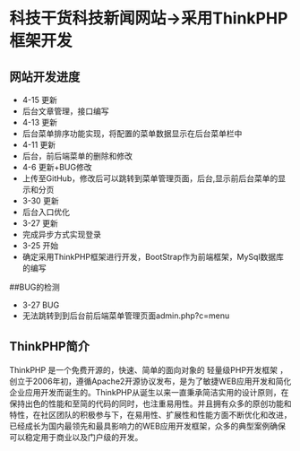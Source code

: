 ﻿# 科技干货科技新闻网站->采用ThinkPHP框架开发

## 网站开发进度

*  4-15 更新
*  后台文章管理，接口编写
*  4-13 更新
*  后台菜单排序功能实现，将配置的菜单数据显示在后台菜单栏中
*  4-11 更新
*  后台，前后端菜单的删除和修改
*  4-6  更新+BUG修改
*  上传至GitHub，修改后可以跳转到菜单管理页面，后台,显示前后台菜单的显示和分页
*  3-30 更新
*  后台入口优化
*  3-27 更新
*  完成异步方式实现登录
*  3-25 开始
*  确定采用ThinkPHP框架进行开发，BootStrap作为前端框架，MySql数据库的编写

##BUG的检测

*  3-27 BUG
*  无法跳转到到后台前后端菜单管理页面admin.php?c=menu

## ThinkPHP简介

ThinkPHP 是一个免费开源的，快速、简单的面向对象的 轻量级PHP开发框架 ，创立于2006年初，遵循Apache2开源协议发布，是为了敏捷WEB应用开发和简化企业应用开发而诞生的。ThinkPHP从诞生以来一直秉承简洁实用的设计原则，在保持出色的性能和至简的代码的同时，也注重易用性。并且拥有众多的原创功能和特性，在社区团队的积极参与下，在易用性、扩展性和性能方面不断优化和改进，已经成长为国内最领先和最具影响力的WEB应用开发框架，众多的典型案例确保可以稳定用于商业以及门户级的开发。


